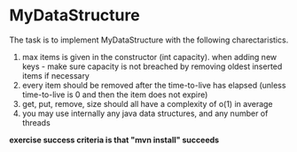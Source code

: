 # MyDataStructure
The task is to implement MyDataStructure with the following charectaristics.

  1. max items is given in the constructor (int capacity). when adding new keys - make sure capacity is not breached by removing oldest inserted items if necessary
  2. every item should be removed after the time-to-live has elapsed (unless time-to-live is 0 and then the item does not expire)
  3. get, put, remove, size should all have a complexity of o(1) in average
  4. you may use internally any java data structures, and any number of threads


**exercise success criteria is that "mvn install" succeeds**

